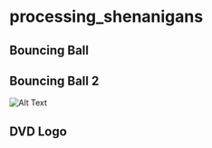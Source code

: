 # processing_shenanigans

## Bouncing Ball

## Bouncing Ball 2
![Alt Text](images/bball2.gif)

## DVD Logo
